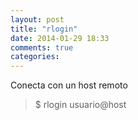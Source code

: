 ```yaml
---
layout: post
title: "rlogin"
date: 2014-01-29 18:33
comments: true
categories: 
---
```

Conecta con un host remoto

>$ rlogin usuario@host

